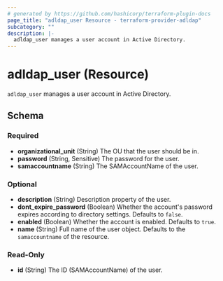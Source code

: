 ```yaml
---
# generated by https://github.com/hashicorp/terraform-plugin-docs
page_title: "adldap_user Resource - terraform-provider-adldap"
subcategory: ""
description: |-
  adldap_user manages a user account in Active Directory.
---
```


# adldap_user (Resource)

`adldap_user` manages a user account in Active Directory.



<!-- schema generated by tfplugindocs -->
## Schema

### Required

- **organizational_unit** (String) The OU that the user should be in.
- **password** (String, Sensitive) The password for the user.
- **samaccountname** (String) The SAMAccountName of the user.

### Optional

- **description** (String) Description property of the user.
- **dont_expire_password** (Boolean) Whether the account's password expires according to directory settings.  Defaults to `false`.
- **enabled** (Boolean) Whether the account is enabled.  Defaults to `true`.
- **name** (String) Full name of the user object.  Defaults to the `samaccountname` of the resource.

### Read-Only

- **id** (String) The ID (SAMAccountName) of the user.


